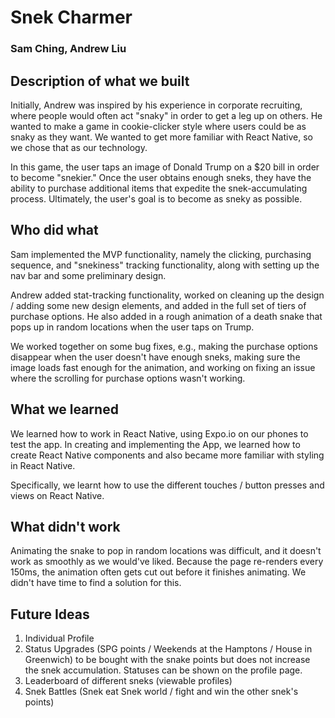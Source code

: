 # Snek Charmer
### Sam Ching, Andrew Liu

## Description of what we built
Initially, Andrew was inspired by his experience in corporate recruiting, where people would often act "snaky" in order to get a leg up on others. He wanted to make a game in cookie-clicker style where users could be as snaky as they want. We wanted to get more familiar with React Native, so we chose that as our technology.

In this game, the user taps an image of Donald Trump on a $20 bill in order to become "snekier." Once the user obtains enough sneks, they have the ability to purchase additional items that expedite the snek-accumulating process. Ultimately, the user's goal is to become as sneky as possible.

## Who did what
Sam implemented the MVP functionality, namely the clicking, purchasing sequence, and "snekiness" tracking functionality, along with setting up the nav bar and some preliminary design.

Andrew added stat-tracking functionality, worked on cleaning up the design / adding some new design elements, and added in the full set of tiers of purchase options. He also added in a rough animation of a death snake that pops up in random locations when the user taps on Trump.

We worked together on some bug fixes, e.g., making the purchase options disappear when the user doesn't have enough sneks, making sure the image loads fast enough for the animation, and working on fixing an issue where the scrolling for purchase options wasn't working.

## What we learned
We learned how to work in React Native, using Expo.io on our phones to test the app. In creating and implementing the App, we learned how to create React Native components and also became more familiar with styling in React Native.

Specifically, we learnt how to use the different touches / button presses and views on React Native.

## What didn't work
Animating the snake to pop in random locations was difficult, and it doesn't work as smoothly as we would've liked. Because the page re-renders every 150ms, the animation often gets cut out before it finishes animating. We didn't have time to find a solution for this.

## Future Ideas

1. Individual Profile
2. Status Upgrades (SPG points / Weekends at the Hamptons / House in Greenwich) to be bought with the snake points but does not increase the snek accumulation. Statuses can be shown on the profile page.
3. Leaderboard of different sneks (viewable profiles)
4. Snek Battles (Snek eat Snek world / fight and win the other snek's points)
